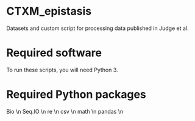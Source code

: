 # CTXM_epistasis
Datasets and custom script for processing data published in Judge et al. 

# Required software
To run these scripts, you will need Python 3.

# Required Python packages
Bio \n
Seq.IO \n
re \n
csv \n
math \n
pandas \n
